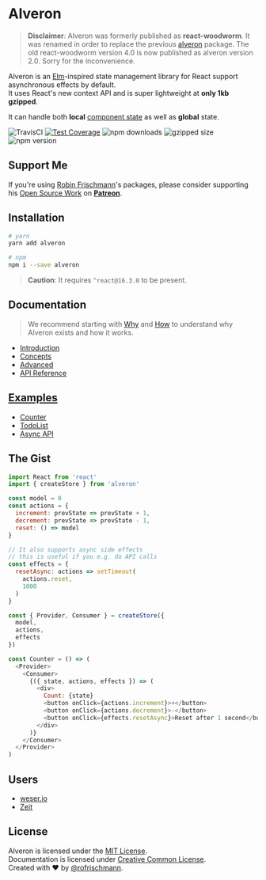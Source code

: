 # Alveron

> **Disclaimer**: Alveron was formerly published as **react-woodworm**. It was renamed in order to replace the previous [alveron](https://github.com/rofrischmann/alveron-old) package. The old react-woodworm version 4.0 is now published as alveron version 2.0. Sorry for the inconvenience.

Alveron is an [Elm](http://elm-lang.org)-inspired state management library for React support asynchronous effects by default.<br>It uses React's new context API and is super lightweight at **only 1kb gzipped**.

It can handle both **local** [component state](https://reactjs.org/docs/faq-state.html) as well as **global** state.

<img alt="TravisCI" src="https://travis-ci.org/rofrischmann/alveron.svg?branch=master"> <a href="https://codeclimate.com/github/rofrischmann/alveron/coverage"><img alt="Test Coverage" src="https://codeclimate.com/github/rofrischmann/alveron/badges/coverage.svg"></a> <img alt="npm downloads" src="https://img.shields.io/npm/dm/alveron.svg"> <img alt="gzipped size" src="https://img.shields.io/bundlephobia/minzip/alveron.svg?colorB=4c1&label=gzipped%20size"> <img alt="npm version" src="https://badge.fury.io/js/alveron.svg">

## Support Me
If you're using [Robin Frischmann](https://rofrischmann.de)'s packages, please consider supporting his [Open Source Work](https://github.com/rofrischmann) on [**Patreon**](https://www.patreon.com/rofrischmann).

## Installation
```sh
# yarn
yarn add alveron

# npm
npm i --save alveron
```
> **Caution**: It requires `^react@16.3.0` to be present.

## Documentation

> We recommend starting with [Why](https://alveron.js.org/docs/introduction/Motivation.html) and [How](https://alveron.js.org/docs/introduction/How.html) to understand why Alveron exists and how it works.

* [Introduction](https://alveron.js.org/docs/Introduction.html)
* [Concepts](https://alveron.js.org/docs/Concepts.html)
* [Advanced](https://alveron.js.org/docs/Advanced.html)
* [API Reference](https://alveron.js.org/docs/API.html)

## [Examples](https://alveron.js.org/docs/introduction/Examples.html)
* [Counter](./examples/Counter)
* [TodoList](./examples/TodoList)
* [Async API](./examples/AsyncAPI)

## The Gist
```javascript
import React from 'react'
import { createStore } from 'alveron'

const model = 0
const actions = {
  increment: prevState => prevState + 1,
  decrement: prevState => prevState - 1,
  reset: () => model
}

// It also supports async side effects
// this is useful if you e.g. do API calls
const effects = {
  resetAsync: actions => setTimeout(
    actions.reset,
    1000
  )
}

const { Provider, Consumer } = createStore({
  model,
  actions,
  effects
})

const Counter = () => (
  <Provider>
    <Consumer>
      {({ state, actions, effects }) => (
        <div>
          Count: {state}
          <button onClick={actions.increment}>+</button>
          <button onClick={actions.decrement}>-</button>
          <button onClick={effects.resetAsync}>Reset after 1 second</button>
        </div>
      )}
    </Consumer>
  </Provider>
)
```

## Users
- [weser.io](https://weser.io)
- [Zeit](http://zeit.co)

## License
Alveron is licensed under the [MIT License](http://opensource.org/licenses/MIT).<br>
Documentation is licensed under [Creative Common License](http://creativecommons.org/licenses/by/4.0/).<br>
Created with ♥ by [@rofrischmann](http://rofrischmann.de).

